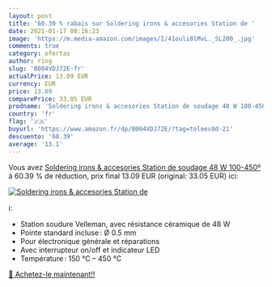 ```yaml
---
layout: post
title: '60.39 % rabais sur Soldering irons & accesories Station de '
date: 2021-01-17 08:16:23
image: 'https://m.media-amazon.com/images/I/41ouli8lMvL._SL200_.jpg'
comments: true
category: ofertas
author: ring
slug: 'B004VDJ72E-fr'
actualPrice: 13.09 EUR
currency: EUR
price: 13.09
comparePrice: 33.05 EUR
prodname: 'Soldering irons & accesories Station de soudage 48 W 100-450º'
country: 'fr'
flag: '🇫🇷'
buyurl: 'https://www.amazon.fr/dp/B004VDJ72E/?tag=tolees0d-21'
descuento: '60.39'
average: '13.1'
---
```


Vous avez [Soldering irons & accesories Station de soudage 48 W 100-450º](https://www.amazon.fr/dp/B004VDJ72E/?tag=tolees0d-21)  à  60.39 % de réduction, prix final  13.09 EUR (original: 33.05 EUR) ici:

[![Soldering irons & accesories Station de ](https://m.media-amazon.com/images/I/41ouli8lMvL._SL200_.jpg)](https://www.amazon.fr/dp/B004VDJ72E/?tag=tolees0d-21)

ℹ️:

- Station soudure Velleman, avec résistance céramique de 48 W
- Pointe standard incluse : Ø 0.5 mm
- Pour électronique générale et réparations
- Avec interrupteur on/off et indicateur LED
- Température : 150 °C – 450 °C

[🛒 Achetez-le maintenant!!](https://www.amazon.fr/dp/B004VDJ72E/?tag=tolees0d-21)
